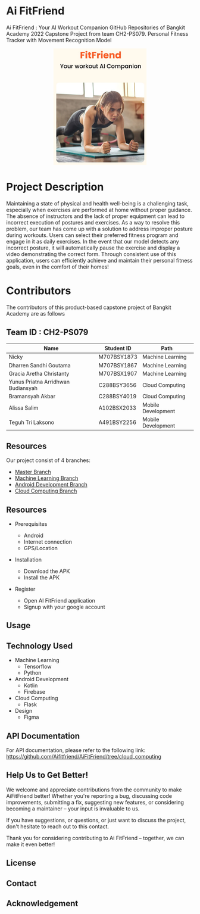 # Ai FitFriend
Ai FitFriend : Your AI Workout Companion GitHub Repositories of Bangkit Academy 2022 Capstone Project from team CH2-PS079.
Personal Fitness Tracker with Movement Recognition Model 
<p align="center">
  <a href="#">
    <img src="Image/STORYAPP2.jpg" alt="Logo" style="width: 250px; height: auto;">
  </a>
</p>


# Project Description
Maintaining a state of physical and health well-being is a challenging task, especially when exercises are performed at home without proper guidance. The absence of instructors and the lack of proper equipment can lead to incorrect execution of postures and exercises. As a way to resolve this problem, our team has come up with a solution to address improper posture during workouts. Users can select their preferred fitness program and engage in it as daily exercises. In the event that our model detects any incorrect posture, it will automatically pause the exercise and display a video demonstrating the correct form. Through consistent use of this application, users can efficiently achieve and maintain their personal fitness goals, even in the comfort of their homes!

# Contributors
The contributors of this product-based capstone project of Bangkit Academy are as follows 

## Team ID : CH2-PS079

| Name                                 | Student ID  | Path                |
| ------------------------------------ | ----------- | ------------------- |
| Nicky                                | M707BSY1873 | Machine Learning    |
| Dharren Sandhi Goutama               | M707BSY1867 | Machine Learning    |
| Gracia Aretha Christanty             | M707BSX1907 | Machine Learning    |
| Yunus Priatna Arridhwan Budiansyah   | C288BSY3656 | Cloud Computing     |
| Bramansyah Akbar                     | C288BSY4019 | Cloud Computing     |
| Alissa Salim                         | A102BSX2033 | Mobile Development  |
| Teguh Tri Laksono                    | A491BSY2256 | Mobile Development  |

## Resources
Our project consist of 4 branches:
- [Master Branch](https://github.com/Aifitfriend/AiFitFriend)
- [Machine Learning Branch](https://github.com/Aifitfriend/AiFitFriend/tree/machine_learning)
- [Android Development Branch](https://github.com/Aifitfriend/AiFitFriend)
- [Cloud Computing Branch](https://github.com/Aifitfriend/AiFitFriend/tree/cloud_computing)


## Resources

- Prerequisites
  - Android
  - Internet connection
  - GPS/Location
    
- Installation
  - Download the APK
  - Install the APK
    
- Register
  - Open AI FitFriend application
  - Signup with your google account
    
## Usage
## Technology Used
- Machine Learning
  - Tensorflow
  - Python
- Android Development
  - Kotlin
  - Firebase
- Cloud Computing
  - Flask
- Design
  - Figma

## API Documentation
For API documentation, please refer to the following link: https://github.com/Aifitfriend/AiFitFriend/tree/cloud_computing

## Help Us to Get Better!
We welcome and appreciate contributions from the community to make AiFitFriend better! Whether you're reporting a bug, discussing code improvements, submitting a fix, suggesting new features, or considering becoming a maintainer – your input is invaluable to us.

If you have suggestions, or questions, or just want to discuss the project, don't hesitate to reach out to this contact.

Thank you for considering contributing to Ai FitFriend – together, we can make it even better!

## License

## Contact

## Acknowledgement
